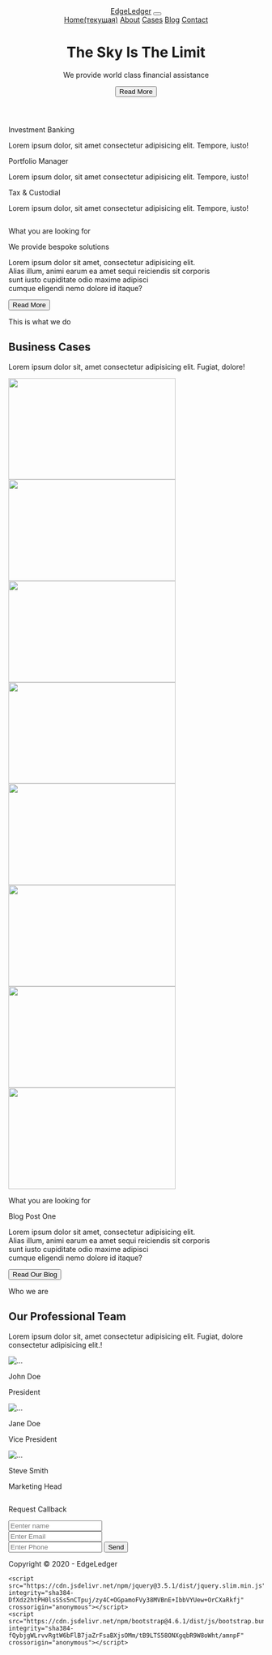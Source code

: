 <html lang="en">
<head>
    <meta charset="UTF-8">
    <meta http-equiv="X-UA-Compatible" content="IE=edge">
    <meta name="viewport" content="width=device-width, initial-scale=1.0">
    <link rel="stylesheet" href="https://cdnjs.cloudflare.com/ajax/libs/font-awesome/6.0.0-beta3/css/all.min.css" integrity="sha512-Fo3rlrZj/k7ujTnHg4CGR2D7kSs0v4LLanw2qksYuRlEzO+tcaEPQogQ0KaoGN26/zrn20ImR1DfuLWnOo7aBA==" crossorigin="anonymous" referrerpolicy="no-referrer" />
    <link rel="stylesheet" href="https://cdn.jsdelivr.net/npm/bootstrap@4.6.1/dist/css/bootstrap.min.css" integrity="sha384-zCbKRCUGaJDkqS1kPbPd7TveP5iyJE0EjAuZQTgFLD2ylzuqKfdKlfG/eSrtxUkn" crossorigin="anonymous">
    <link rel="stylesheet" href="css/style.css">
    <title>EdgeLedger</title>
</head>
<body>
    <header id="header">
        <nav class="navbar navbar-expand-lg navbar-light bg-dark p-3 fixed-top d-flex ">
            <a class="navbar-brand font-weight-bold text-white d-flex align-items-center" href="#"><i class="fas fa-book-open fa-2x text-success "></i><span class="text-success">Edge</span>Ledger</a>
            <button class="navbar-toggler" type="button" data-toggle="collapse" data-target="#navbarNavAltMarkup" aria-controls="navbarNavAltMarkup" aria-expanded="false" aria-label="Переключатель навигации">
                <span class="navbar-toggler-icon"></span>
            </button>
            <div class="collapse navbar-collapse" id="navbarNavAltMarkup">
            <div class="navbar-nav ml-auto ">
                <a class="nav-link  text-white active mr-5" href="#"> Home<span class="sr-only">(текущая)</span></a>
                <a class="nav-link text-white mr-5" href="#">About</a>
                <a class="nav-link text-white mr-5" href="#">Cases</a>
                <a class="nav-link text-white mr-5" href="">Blog</a>
                <a class="nav-link text-white mr-5" href="">Contact</a>
            </div>
            </div>
            </nav>
            <div class="container ">
                <div class="row">
                    <div class="col d-flex align-items-center justify-content-center flex-column text-white col-md-display-5 ">
                        <h1 class="display-3">The Sky Is The Limit</h1>
                        <p class=" display-5 pt-3">We provide world class financial assistance</p>
                        <button type="button" class="btn btn-success mt-3 pl-3 pr-3 pt-2 pb-2"><i class="fas fa-arrow-right mr-2"></i>Read More</button>
                    </div>
                </div>
            </div>
    </header>
    <section class="box bg-light">
        <div class="container">
        <div class="row text-center">
            <div class="box__12 col-12 col-lg-4 col-md-4 ">
                <div class="col__block d-flex  align-items-center justify-content-center flex-column mt-5 mb-5">
                    <div class="Bank d-flex align-items-center justify-content-center">
                        <i class="fas fa-university fa-2x text-white "></i>
                    </div>
                    <p class="h5 mt-3 font-weight-bold">Investment Banking</p>
                    <p>Lorem ipsum dolor, sit amet consectetur adipisicing elit. Tempore, iusto!</p>
                </div>
            </div>
            <div class="box__12 col-12 col-lg-4 col-md-4 ">
                <div class="col__block d-flex  align-items-center  justify-content-center flex-column mt-5 mb-5">
                    <div class="Bank d-flex align-items-center justify-content-center">
                        <i class="fas fa-book-reader text-white fa-2x"></i>
                    </div>
                    <p class="h5 mt-3 font-weight-bold">Portfolio Manager</p>
                    <p>Lorem ipsum dolor, sit amet consectetur adipisicing elit. Tempore, iusto!</p>
                </div>
            </div>
            <div class="box__12 col-12 col-lg-4 col-md-4 ">
                <div class="col__block d-flex  align-items-center  justify-content-center flex-column mt-5 mb-5 ">
                    <div class="Bank d-flex align-items-center justify-content-center">
                        <i class="fas fa-pen text-white fa-2x"></i>
                    </div>
                    <p class="h5 mt-3 font-weight-bold">Tax & Custodial</p>
                    <p>Lorem ipsum dolor, sit amet consectetur adipisicing elit. Tempore, iusto!</p>
                </div>
            </div>
        </div>
        </div>
    </section>
    <section id="provide">
        <div class="row d-flex">
            <div class="col-lg-6 d-none d-lg-block solutions_img">
                <img src="img/people.jpg" alt="">
            </div>
            <div class="boclok col-lg-6 col-md-12 col-12 bg-success pt-5 text-white">
                <p class="font-weight-bold pl-5 pt-5 ">What you are looking for</p>
                <p class="row__pp pl-5">We provide bespoke solutions</p>
                <p class="font-weight-normal pl-5">Lorem ipsum dolor sit amet, consectetur adipisicing elit.<br> Alias illum, animi earum ea amet sequi reiciendis sit corporis <br>sunt iusto cupiditate odio maxime adipisci <br> cumque eligendi nemo dolore id itaque?</p>
                <button type="button" class="btn btn-outline-light pl-4 pr-4 pt-2 pb-2 ml-5 mb-5">Read More</button>
            </div>
        </div>
    </section>
    <section id="box-text">
        <div class="container">
            <div class="row text-center">
                <div class="col-12 pt-5">
                    <p class="font-weight-bold">This is what we do</p>
                    <h1 class="display-4 pb-3">Business Cases</h1>
                    <p class="pb-3">Lorem ipsum dolor sit, amet consectetur adipisicing elit. Fugiat, dolore!</p>
                </div>
            </div>
        </div>
    </section>
    <section id="box__img ">
        <div class="row d-flex flex-row">
            <div class="col-12 col-lg-3 col-md-6  mt-3">
                <img src="img/cases1.jpg" alt="" width="330px" height="200px">
            </div>
            <div class="col-12 col-lg-3 col-md-6 mt-3">
                <img src="img/cases2.jpg" alt="" width="330px" height="200px">
            </div>
            <div class="col-12 col-lg-3 col-md-6 mt-3">
                <img src="img/cases3.jpg" alt="" width="330px" height="200px">
            </div>
            <div class="col-12 col-lg-3 col-md-6 mt-3">
                <img src="img/cases4.jpg" alt="" width="330px" height="200px">
            </div>
        </div>
        <div class="row d-flex flex-row ">
            <div class="col-12 col-lg-3 col-md-6 mt-3">
                <img src="img/cases5.jpg" alt="" width="330px" height="200px">
            </div>
            <div class="col-12 col-lg-3 col-md-6 mt-3">
                <img src="img/cases6.jpg" alt="" width="330px" height="200px">
            </div>
            <div class="col-12 col-lg-3 col-md-6 mt-3">
                <img src="img/cases7.jpg" alt="" width="330px" height="200px">
            </div>
            <div class="col-12 col-lg-3 col-md-6 mt-3">
                <img src="img/cases8.jpg" alt="" width="330px" height="200px">
            </div>
        </div>
    </section>
    <section class="provide_2 mt-5">
        <div class="row d-flex">
            <div class="boclok col-lg-6 col-md-12 col-12 bg-primary pt-5 text-white">
                <p class="font-weight-bold pl-5 pt-5 ">What you are looking for</p>
                <p class="display-3 pl-5">Blog Post One</p>
                <p class="font-weight-normal pl-5">Lorem ipsum dolor sit amet, consectetur adipisicing elit.<br> Alias illum, animi earum ea amet sequi reiciendis sit corporis <br>sunt iusto cupiditate odio maxime adipisci <br> cumque eligendi nemo dolore id itaque?</p>
                <button type="button" class="btn btn-outline-light pl-4 pr-4 pt-2 pb-2 ml-5 mb-5">Read Our Blog</button>
            </div>
            <div class="col-lg-6 d-none d-lg-block solutions_img">
                <img src="img/blog.jpg" alt="" class="mr-3">
            </div>
        </div>
    </section>
    <section id="box-text">
        <div class="container">
            <div class="row text-center">
                <div class="col-12 pt-5">
                    <p class="font-weight-bold">Who we are</p>
                    <h1 class="display-4 pb-3">Our Professional Team</h1>
                    <p class="pb-3">Lorem ipsum dolor sit, amet consectetur adipisicing elit. Fugiat, dolore consectetur adipisicing elit.!</p>
                </div>
            </div>
        </div>
    </section>
    <section id="Team">
        <div class="container">
            <div class="row text-center">
                <div class="col-12 col-lg-4 col-md-6">
                    <img src="img/person1.jpg" class=" img-fluid rounded-circle"alt="...">
                    <p class="font-weight-bold mt-3">John Doe</p>
                    <p class="mt-3">President</p>
                </div>
                <div class="col-12 col-lg-4 col-md-6">
                    <img src="img/person2.jpg" class=" img-fluid rounded-circle"alt="...">
                    <p class="font-weight-bold mt-3">Jane Doe</p>
                    <p class="mt-3">Vice President</p>
                </div>
                <div class="col-12 col-lg-4 col-md-6">
                    <img src="img/person3.jpg" class=" img-fluid rounded-circle"alt="...">
                    <p class="font-weight-bold mt-3">Steve Smith</p>
                    <p class="mt-3">Marketing Head</p>
                </div>
            </div>
        </div>
    </section>
    <section class="Form mt-5">
        <div class="d-flex ">
            <div class="col-lg-6 d-none d-lg-block solutions_img">
                <img src="img/contact.jpg" alt="" class="mr-3">
            </div>
            <div class="go col-12 col-lg-6 col-md-12  bg-light pt-5 text-dark">
                <p class="display-4 pl-5">Request Callback</p>
                <div class="form__box">
                    <form>
                        <div class="form-row flex-column">
                            <div class="col">
                            <input type="text" class="form-control" placeholder="Eenter name">
                            </div>
                            <div class="col mt-3">
                            <input type="text" class="form-control" placeholder="Enter Email">
                            </div>
                            <div class="col mt-3">
                            <input type="text" class="form-control" placeholder="Enter Phone">
                            <button type="button" class="btn btn-success pl-4 pr-4 pt-2 pb-2 mt-3 btn-block">Send</button>
                            </div>
                            </div>
                    </form>
                </div>
            </div>
        </div>
    </section>
    <footer class="footer bg-dark d-flex align-items-center flex-column">
        <div class="icons d-flex  justify-content-center mt-5 mb-5 ">
        <a href="#"><i class="fab fa-facebook fa-2x text-white"></i></a>
        <a href="#"><i class="fab fa-twitter fa-2x text-white"></i></a>
        <a href="#"><i class="fab fa-youtube fa-2x text-white"></i></a>
        <a href="#"><i class="fab fa-linkedin fa-2x text-white"></i></a>
        </div>
        <p class="text-center text-white">Copyright © 2020 - EdgeLedger</p>
    </footer>
    
    
    
    
    
    
    
    
    
    
    
    
    
    
    
    <script src="https://cdn.jsdelivr.net/npm/jquery@3.5.1/dist/jquery.slim.min.js" integrity="sha384-DfXdz2htPH0lsSSs5nCTpuj/zy4C+OGpamoFVy38MVBnE+IbbVYUew+OrCXaRkfj" crossorigin="anonymous"></script>
    <script src="https://cdn.jsdelivr.net/npm/bootstrap@4.6.1/dist/js/bootstrap.bundle.min.js" integrity="sha384-fQybjgWLrvvRgtW6bFlB7jaZrFsaBXjsOMm/tB9LTS58ONXgqbR9W8oWht/amnpF" crossorigin="anonymous"></script>
</body>
</html>
